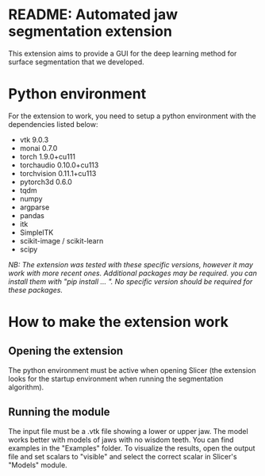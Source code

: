 ﻿# README: Automated jaw segmentation extension

This extension aims to provide a GUI for the deep learning method for surface segmentation that we developed. 

# Python environment
For the extension to work, you need to setup a python environment with the dependencies listed below:

-   vtk 			9.0.3
-   monai 			0.7.0
-   torch                   1.9.0+cu111
-   torchaudio              0.10.0+cu113
-   torchvision             0.11.1+cu113
-   pytorch3d 		0.6.0
-   tqdm
-   numpy
-   argparse
-   pandas
-   itk
-   SimpleITK
-   scikit-image  / scikit-learn
-	scipy

 *NB: The extension was tested with these specific versions, however it may work with more recent ones.
Additional packages may be required. you can install them with "pip install ... ".  No specific version should be required for these packages.*

# How to make the extension work

## Opening the extension
The python environment must be active when opening Slicer (the extension looks for the startup environment when running the segmentation algorithm). 
 

## Running the module
The input file must be a .vtk file showing a lower or upper jaw. The model works better with models of jaws with no wisdom teeth. You can find examples in the "Examples" folder.
To visualize the results, open the output file and set scalars to "visible" and select the correct scalar in  Slicer's "Models" module.  

<!-- ![example](https://github.com/MathieuLeclercq/fly-by-cnn/blob/master/src/slicer_jaw_segmentation/examples/segmentation_example.png?raw=true) -->


